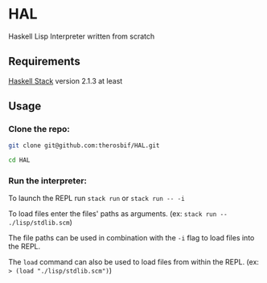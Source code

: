 # HAL

Haskell Lisp Interpreter written from scratch

## Requirements

[Haskell Stack](https://docs.haskellstack.org/en/stable/README/) version 2.1.3 at least

## Usage

### Clone the repo:

```bash
git clone git@github.com:therosbif/HAL.git

cd HAL
```

### Run the interpreter:

To launch the REPL run `stack run` or `stack run -- -i`

To load files enter the files' paths as arguments. (ex: `stack run -- ./lisp/stdlib.scm`)

The file paths can be used in combination with the `-i` flag to load files into the REPL.

The `load` command can also be used to load files from within the REPL. (ex: `> (load "./lisp/stdlib.scm")`)
